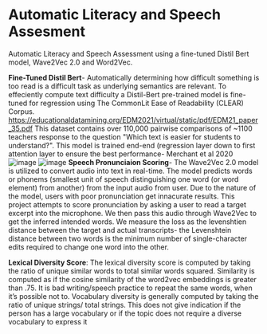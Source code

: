 # Automatic Literacy and Speech Assesment
Automatic Literacy and Speech Assessment using a fine-tuned Distil Bert model, Wave2Vec 2.0 and Word2Vec.

**Fine-Tuned Distil Bert**- Automatically determining how difficult something is too read is a difficult task as underlying semantics are relevant. To effeciently compute text difficulty a Distil-Bert pre-trained model is fine-tuned for regression using The CommonLit Ease of Readability (CLEAR) Corpus. https://educationaldatamining.org/EDM2021/virtual/static/pdf/EDM21_paper_35.pdf This dataset contains over 110,000 pairwise comparisons of ~1100 teachers response to the question "Which text is easier for students to understand?". This model is trained end-end (regression layer down to first attention layer to ensure the best performance- Merchant et al 2020
![image](https://user-images.githubusercontent.com/97781863/183447368-c2738b41-d6e2-40bd-8f74-99c09e3e5054.png)
![image](https://user-images.githubusercontent.com/97781863/183444398-2ce60ecb-a42a-4db0-a4f2-436ecb50461b.png)
**Speech Pronunciaion Scoring**- The Wave2Vec 2.0 model is utilized to convert audio into text in real-time. The model predicts words or phonems (smallest unit of speech distinguishing one word (or word element) from another) from the input audio from user. Due to the nature of the model, users with poor pronunciation get innacurate results. This project attempts to score pronunciation by asking a user to read a target excerpt into the microphone. We then pass this audio through Wave2Vec to get the inferred intended words. We measure the loss as the levenshtien distance between the target and actual transcripts- the Levenshtein distance between two words is the minimum number of single-character edits required to change one word into the other.


**Lexical Diversity Score**: The lexical diversity score is computed by taking the ratio of unique similar words to total similar words squared. Similarity is computed as if the cosine similarity of the word2vec embeddings is greater than .75. It is bad writing/speech practice to repeat the same words, when it’s possible not to. Vocabulary diversity is generally computed by taking the ratio of unique strings/ total strings. This does not give indication if the person has a large vocabulary or if the topic does not require a diverse vocabulary to express it


